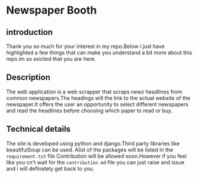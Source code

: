 
Newspaper Booth
=======================


introduction
-------------

Thank you so much for your interest in my repo.Below i just have highlighted a few things that can make you understand a bit more about this
repo.im so exicted that you are here.



Description
---------------

The web application is a web scrapper that scraps newz headlines from common newspapers.The headings will the link to the actual website of
the newspaper.It offers the user an opportunity to select different newspapers and read the headlines before choosing which paper to read
or buy.


Technical details
-------------------

The site is developed using python and django.Third party libraries like beautifulSoup can be used.
Alist of the packages will be listed in the ``requirement.txt`` file
Contribution will be allowed soon.However if you feel like you cn't wait for the ``contribution.md`` file you can just raise and issue 
and i will definately get back to you.

